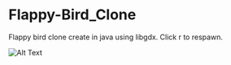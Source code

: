 # Flappy-Bird_Clone
Flappy bird clone create in java using libgdx.
Click r to respawn.

![Alt Text](https://media.giphy.com/media/E209lVPOzQRWJsLu4m/giphy.gif)

